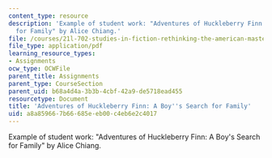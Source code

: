 ```yaml
---
content_type: resource
description: 'Example of student work: "Adventures of Huckleberry Finn: A Boy''s Search
  for Family" by Alice Chiang.'
file: /courses/21l-702-studies-in-fiction-rethinking-the-american-masterpiece-fall-2007/a8a859667b66685eeb00c4eb6e2c4017_achiang_essay3.pdf
file_type: application/pdf
learning_resource_types:
- Assignments
ocw_type: OCWFile
parent_title: Assignments
parent_type: CourseSection
parent_uid: b68a4d4a-3b3b-4cbf-42a9-de5718ead455
resourcetype: Document
title: 'Adventures of Huckleberry Finn: A Boy''s Search for Family'
uid: a8a85966-7b66-685e-eb00-c4eb6e2c4017
---
```

Example of student work: "Adventures of Huckleberry Finn: A Boy's Search for Family" by Alice Chiang.

